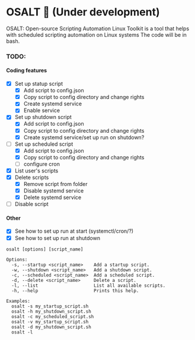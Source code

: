 # OSALT 🧂 (Under development)
OSALT: Open-source Scripting Automation Linux Toolkit is a tool that helps with scheduled scripting automation on Linux systems
The code will be in bash.
### TODO:
#### Coding features
- [x] Set up statup script
  - [x] Add script to config.json
  - [x] Copy script to config directory and change rights
  - [x] Create systemd service
  - [x] Enable service
- [x] Set up shutdown script
  - [x] Add script to config.json
  - [x] Copy script to config directory and change rights
  - [x] Create systemd service/set up run on shutdown?
- [ ] Set up scheduled script
  - [x] Add script to config.json
  - [x] Copy script to config directory and change rights
  - [ ] configure cron
- [x] List user's scripts
- [x] Delete scripts
  - [x] Remove script from folder
  - [x] Disable systemd service
  - [x] Delete systemd service
- [ ] Disable script

#### Other
- [x] See how to set up run at start (systemctl/cron/?)
- [x] See how to set up run at shutdown
```
osalt [options] [script_name]

Options:
  -s, --startup <script_name>    Add a startup script.
  -w, --shutdown <script_name>   Add a shutdown script.
  -c, --scheduled <script_name>  Add a scheduled script.
  -d, --delete <script_name>     Delete a script.
  -l, --list                     List all available scripts.
  -h, --help                     Prints this help.

Examples:
  osalt -s my_startup_script.sh
  osalt -h my_shutdown_script.sh
  osalt -c my_scheduled_script.sh
  osalt -v my_startup_script.sh
  osalt -d my_shutdown_script.sh
  osalt -l
```
